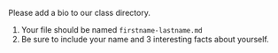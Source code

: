 Please add a bio to our class directory. 

1. Your file should be named `firstname-lastname.md`
2. Be sure to include your name and 3 interesting facts about yourself.
